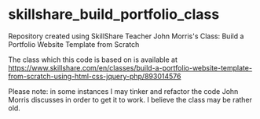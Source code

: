 # skillshare_build_portfolio_class
Repository created using SkillShare Teacher John Morris's Class: Build a Portfolio Website Template from Scratch

The class which this code is based on is available at https://www.skillshare.com/en/classes/build-a-portfolio-website-template-from-scratch-using-html-css-jquery-php/893014576

Please note: in some instances I may tinker and refactor the code John Morris discusses in order to get it to work.   I believe the class may be rather old.